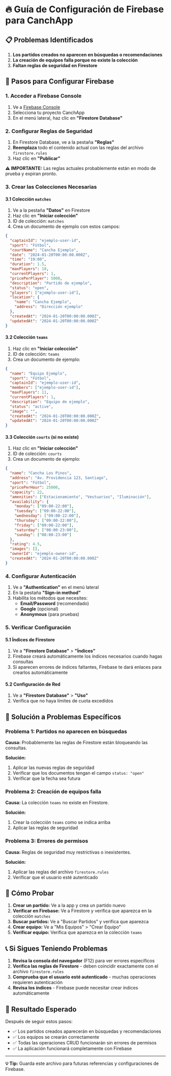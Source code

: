 # 🔥 Guía de Configuración de Firebase para CanchApp

## 📋 Problemas Identificados

1. **Los partidos creados no aparecen en búsquedas o recomendaciones**
2. **La creación de equipos falla porque no existe la colección**
3. **Faltan reglas de seguridad en Firestore**

## 🚀 Pasos para Configurar Firebase

### 1. Acceder a Firebase Console

1. Ve a [Firebase Console](https://console.firebase.google.com/)
2. Selecciona tu proyecto CanchApp
3. En el menú lateral, haz clic en **"Firestore Database"**

### 2. Configurar Reglas de Seguridad

1. En Firestore Database, ve a la pestaña **"Reglas"**
2. **Reemplaza** todo el contenido actual con las reglas del archivo `firestore.rules`
3. Haz clic en **"Publicar"**

**⚠️ IMPORTANTE:** Las reglas actuales probablemente están en modo de prueba y expiran pronto.

### 3. Crear las Colecciones Necesarias

#### 3.1 Colección `matches`
1. Ve a la pestaña **"Datos"** en Firestore
2. Haz clic en **"Iniciar colección"**
3. ID de colección: `matches`
4. Crea un documento de ejemplo con estos campos:

```json
{
  "captainId": "ejemplo-user-id",
  "sport": "Fútbol",
  "courtName": "Cancha Ejemplo",
  "date": "2024-01-20T00:00:00.000Z",
  "time": "19:00",
  "duration": 1.5,
  "maxPlayers": 10,
  "currentPlayers": 1,
  "pricePerPlayer": 5000,
  "description": "Partido de ejemplo",
  "status": "open",
  "players": ["ejemplo-user-id"],
  "location": {
    "name": "Cancha Ejemplo",
    "address": "Dirección ejemplo"
  },
  "createdAt": "2024-01-20T00:00:00.000Z",
  "updatedAt": "2024-01-20T00:00:00.000Z"
}
```

#### 3.2 Colección `teams`
1. Haz clic en **"Iniciar colección"**
2. ID de colección: `teams`
3. Crea un documento de ejemplo:

```json
{
  "name": "Equipo Ejemplo",
  "sport": "Fútbol",
  "captainId": "ejemplo-user-id",
  "members": ["ejemplo-user-id"],
  "maxPlayers": 11,
  "currentPlayers": 1,
  "description": "Equipo de ejemplo",
  "status": "active",
  "image": "",
  "createdAt": "2024-01-20T00:00:00.000Z",
  "updatedAt": "2024-01-20T00:00:00.000Z"
}
```

#### 3.3 Colección `courts` (si no existe)
1. Haz clic en **"Iniciar colección"**
2. ID de colección: `courts`
3. Crea un documento de ejemplo:

```json
{
  "name": "Cancha Los Pinos",
  "address": "Av. Providencia 123, Santiago",
  "sport": "Fútbol",
  "pricePerHour": 25000,
  "capacity": 22,
  "amenities": ["Estacionamiento", "Vestuarios", "Iluminación"],
  "availability": {
    "monday": ["09:00-22:00"],
    "tuesday": ["09:00-22:00"],
    "wednesday": ["09:00-22:00"],
    "thursday": ["09:00-22:00"],
    "friday": ["09:00-22:00"],
    "saturday": ["08:00-23:00"],
    "sunday": ["08:00-23:00"]
  },
  "rating": 4.5,
  "images": [],
  "ownerId": "ejemplo-owner-id",
  "createdAt": "2024-01-20T00:00:00.000Z"
}
```

### 4. Configurar Autenticación

1. Ve a **"Authentication"** en el menú lateral
2. En la pestaña **"Sign-in method"**
3. Habilita los métodos que necesites:
   - **Email/Password** (recomendado)
   - **Google** (opcional)
   - **Anonymous** (para pruebas)

### 5. Verificar Configuración

#### 5.1 Índices de Firestore
1. Ve a **"Firestore Database"** > **"Índices"**
2. Firebase creará automáticamente los índices necesarios cuando hagas consultas
3. Si aparecen errores de índices faltantes, Firebase te dará enlaces para crearlos automáticamente

#### 5.2 Configuración de Red
1. Ve a **"Firestore Database"** > **"Uso"**
2. Verifica que no haya límites de cuota excedidos

## 🔧 Solución a Problemas Específicos

### Problema 1: Partidos no aparecen en búsquedas

**Causa:** Probablemente las reglas de Firestore están bloqueando las consultas.

**Solución:**
1. Aplicar las nuevas reglas de seguridad
2. Verificar que los documentos tengan el campo `status: "open"`
3. Verificar que la fecha sea futura

### Problema 2: Creación de equipos falla

**Causa:** La colección `teams` no existe en Firestore.

**Solución:**
1. Crear la colección `teams` como se indica arriba
2. Aplicar las reglas de seguridad

### Problema 3: Errores de permisos

**Causa:** Reglas de seguridad muy restrictivas o inexistentes.

**Solución:**
1. Aplicar las reglas del archivo `firestore.rules`
2. Verificar que el usuario esté autenticado

## 🧪 Cómo Probar

1. **Crear un partido:** Ve a la app y crea un partido nuevo
2. **Verificar en Firebase:** Ve a Firestore y verifica que aparezca en la colección `matches`
3. **Buscar partidos:** Ve a "Buscar Partidos" y verifica que aparezca
4. **Crear equipo:** Ve a "Mis Equipos" > "Crear Equipo"
5. **Verificar equipo:** Verifica que aparezca en la colección `teams`

## 📞 Si Sigues Teniendo Problemas

1. **Revisa la consola del navegador** (F12) para ver errores específicos
2. **Verifica las reglas de Firestore** - deben coincidir exactamente con el archivo `firestore.rules`
3. **Comprueba que el usuario esté autenticado** - muchas operaciones requieren autenticación
4. **Revisa los índices** - Firebase puede necesitar crear índices automáticamente

## 🎯 Resultado Esperado

Después de seguir estos pasos:
- ✅ Los partidos creados aparecerán en búsquedas y recomendaciones
- ✅ Los equipos se crearán correctamente
- ✅ Todas las operaciones CRUD funcionarán sin errores de permisos
- ✅ La aplicación funcionará completamente con Firebase

---

**💡 Tip:** Guarda este archivo para futuras referencias y configuraciones de Firebase.